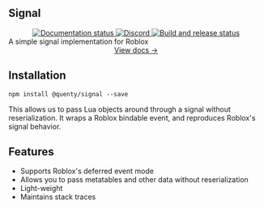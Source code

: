 ## Signal
<div align="center">
  <a href="http://quenty.github.io/NevermoreEngine/">
    <img src="https://github.com/Quenty/NevermoreEngine/actions/workflows/docs.yml/badge.svg" alt="Documentation status" />
  </a>
  <a href="https://discord.gg/mhtGUS8">
    <img src="https://img.shields.io/discord/385151591524597761?color=5865F2&label=discord&logo=discord&logoColor=white" alt="Discord" />
  </a>
  <a href="https://github.com/Quenty/NevermoreEngine/actions">
    <img src="https://github.com/Quenty/NevermoreEngine/actions/workflows/build.yml/badge.svg" alt="Build and release status" />
  </a>
</div>
A simple signal implementation for Roblox

<div align="center"><a href="https://quenty.github.io/NevermoreEngine/api/Signal">View docs →</a></div>

## Installation
```
npm install @quenty/signal --save
```

This allows us to pass Lua objects around through a signal without reserialization. It wraps a Roblox bindable event, and reproduces Roblox's signal behavior.

## Features

* Supports Roblox's deferred event mode
* Allows you to pass metatables and other data without reserialization
* Light-weight
* Maintains stack traces
